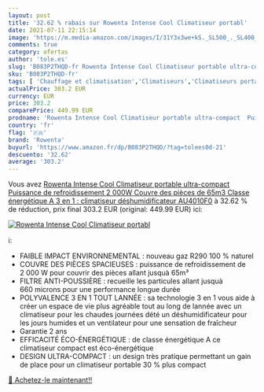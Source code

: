 ```yaml
---
layout: post
title: '32.62 % rabais sur Rowenta Intense Cool Climatiseur portabl'
date: 2021-07-11 22:15:14
image: 'https://m.media-amazon.com/images/I/31Y3x3we+kS._SL500_._SL400_.jpg'
comments: true
category: ofertas
author: 'tole.es'
slug: 'B083P2THQD-fr Rowenta Intense Cool Climatiseur portable ultra-compact...'
sku: 'B083P2THQD-fr'
tags: [ 'Chauffage et climatisation','Climatiseurs','Climatiseurs portables','Cuisine et Maison','rowenta', ]
actualPrice: 303.2 EUR
currency: EUR
price: 303.2
comparePrice: 449.99 EUR
prodname: 'Rowenta Intense Cool Climatiseur portable ultra-compact  Puissance de refroidissement 2 000W  Couvre des pièces de 65m3  Classe énergétique A  3 en 1 : climatiseur  déshumidificateur AU4010F0'
country: 'fr'
flag: '🇫🇷'
brand: 'Rowenta'
buyurl: 'https://www.amazon.fr/dp/B083P2THQD/?tag=tolees0d-21'
descuento: '32.62'
average: '303.2'
---
```


Vous avez [Rowenta Intense Cool Climatiseur portable ultra-compact  Puissance de refroidissement 2 000W  Couvre des pièces de 65m3  Classe énergétique A  3 en 1 : climatiseur  déshumidificateur AU4010F0](https://www.amazon.fr/dp/B083P2THQD/?tag=tolees0d-21)  à  32.62 % de réduction, prix final  303.2 EUR (original: 449.99 EUR) ici:

[![Rowenta Intense Cool Climatiseur portabl](https://m.media-amazon.com/images/I/31Y3x3we+kS._SL500_._SL400_.jpg)](https://www.amazon.fr/dp/B083P2THQD/?tag=tolees0d-21)

ℹ️:

- FAIBLE IMPACT ENVIRONNEMENTAL : nouveau gaz R290 100 % naturel
- COUVRE DES PIÈCES SPACIEUSES : puissance de refroidissement de 2 000 W pour couvrir des pièces allant jusquà 65m³
- FILTRE ANTI-POUSSIÈRE : recueille les particules allant jusquà 660 microns pour une performance longue durée
- POLYVALENCE 3 EN 1 TOUT LANNÉE : sa technologie 3 en 1 vous aide à créer un espace de vie plus agréable tout au long de lannée avec un climatiseur pour les chaudes journées dété un déshumidificateur pour les jours humides et un ventilateur pour une sensation de fraîcheur
- Garantie 2 ans
- EFFICACITÉ ÉCO-ÉNERGÉTIQUE : de classe énergétique A ce climatiseur compact est éco-énergétique
- DESIGN ULTRA-COMPACT : un design très pratique permettant un gain de place pour un climatiseur portable 30 % plus compact

[🛒 Achetez-le maintenant!!](https://www.amazon.fr/dp/B083P2THQD/?tag=tolees0d-21)
